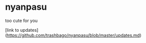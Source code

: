 # nyanpasu
too cute for you

[link to updates] (https://github.com/trashbago/nyanpasu/blob/master/updates.md)
